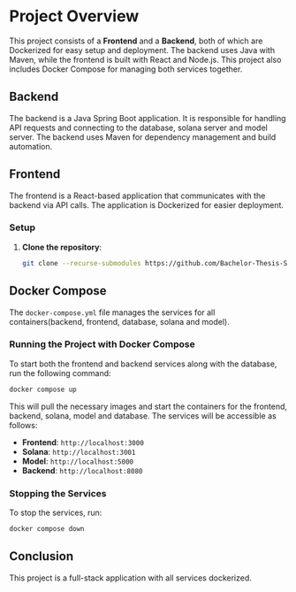 # Project Overview

This project consists of a **Frontend** and a **Backend**, both of which are Dockerized for easy setup and deployment. The backend uses Java with Maven, while the frontend is built with React and Node.js. This project also includes Docker Compose for managing both services together.

## Backend

The backend is a Java Spring Boot application. It is responsible for handling API requests and connecting to the database, solana server and model server. The backend uses Maven for dependency management and build automation.

## Frontend

The frontend is a React-based application that communicates with the backend via API calls. The application is Dockerized for easier deployment.

### Setup

1. **Clone the repository**:
   ```bash
   git clone --recurse-submodules https://github.com/Bachelor-Thesis-Szewior-Joachim/deployment.git
   ```

## Docker Compose

The `docker-compose.yml` file manages the services for all containers(backend, frontend, database, solana and model).

### Running the Project with Docker Compose

To start both the frontend and backend services along with the database, run the following command:

```bash
docker compose up
```

This will pull the necessary images and start the containers for the frontend, backend, solana, model and database. The services will be accessible as follows:

- **Frontend**: `http://localhost:3000`
- **Solana**: `http://localhost:3001`
- **Model**: `http://localhost:5000`
- **Backend**: `http://localhost:8080`

### Stopping the Services

To stop the services, run:

```bash
docker compose down
```

## Conclusion

This project is a full-stack application with all services dockerized. 